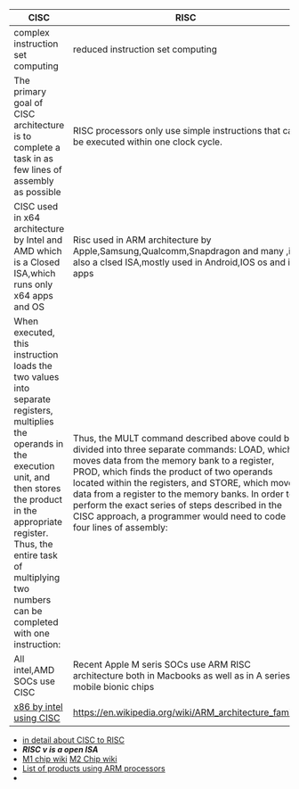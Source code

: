
| CISC                                                                                                                                                                                                                                                                          | RISC                                                                                                                                                                                                                                                                                                                                                                                                                                |
| ----------------------------------------------------------------------------------------------------------------------------------------------------------------------------------------------------------------------------------------------------------------------------- | ----------------------------------------------------------------------------------------------------------------------------------------------------------------------------------------------------------------------------------------------------------------------------------------------------------------------------------------------------------------------------------------------------------------------------------- |
| complex instruction set computing                                                                                                                                                                                                                                             | reduced instruction set computing                                                                                                                                                                                                                                                                                                                                                                                                   |
| The primary goal of CISC architecture is to complete a task in as few lines of assembly as possible                                                                                                                                                                           | RISC processors only use simple instructions that can be executed within one clock cycle.                                                                                                                                                                                                                                                                                                                                           |
| CISC used in x64 architecture by Intel and AMD which is a Closed ISA,which runs only x64 apps and OS                                                                                                                                                                          | Risc used in ARM architecture by Apple,Samsung,Qualcomm,Snapdragon and many ,its also a clsed ISA,mostly used in Android,IOS os and its apps                                                                                                                                                                                                                                                                                        |
| When executed, this instruction loads the two values into separate registers, multiplies the operands in the execution unit, and then stores the product in the appropriate register. Thus, the entire task of multiplying two numbers can be completed with one instruction: | Thus, the MULT command described above could be divided into three separate commands: LOAD, which moves data from the memory bank to a register, PROD, which finds the product of two operands located within the registers, and STORE, which moves data from a register to the memory banks. In order to perform the exact series of steps described in the CISC approach, a programmer would need to code four lines of assembly: |
| All intel,AMD SOCs use CISC                                                                                                                                                                                                                                                   | Recent Apple M seris SOCs use ARM RISC architecture both in Macbooks as well as in A series mobile bionic chips                                                                                                                                                                                                                                                                                                                     |
|  [x86 by intel using CISC](https://en.wikipedia.org/wiki/X86)                                                                                                                                                                                                                                                                             | https://en.wikipedia.org/wiki/ARM_architecture_family                                                                                                                                                                                                                                                                                                                                                                                                                                    |



- [in detail about CISC to RISC](https://cs.stanford.edu/people/eroberts/courses/soco/projects/risc/risccisc/)
- ***RISC v is a open ISA***
- [M1 chip wiki](https://en.wikipedia.org/wiki/Apple_M1)  [M2 Chip wiki](https://en.wikipedia.org/wiki/Apple_M1)
- [List of products using ARM processors](https://en.wikipedia.org/wiki/List_of_products_using_ARM_processors)
- 